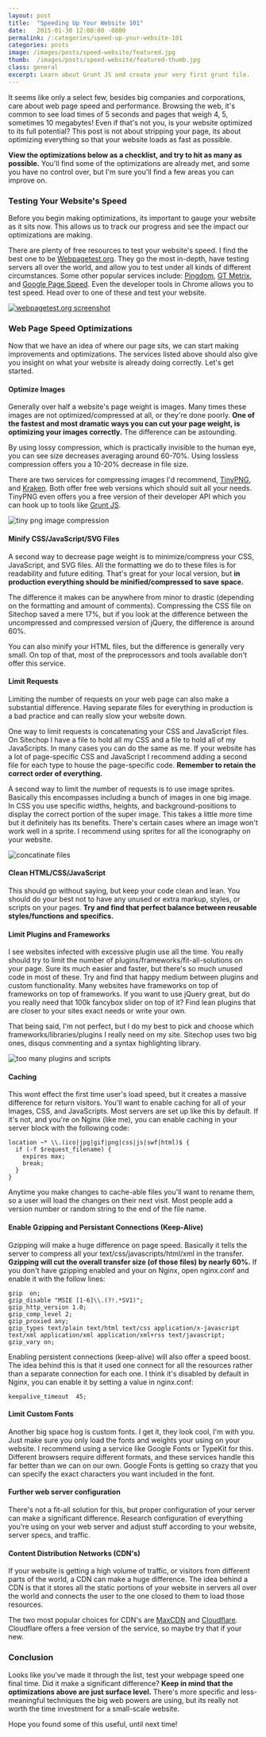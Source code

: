 ```yaml
---
layout: post
title:  "Speeding Up Your Website 101"
date:   2015-01-30 12:00:00 -0800
permalink: /:categories/speed-up-your-website-101
categories: posts
image: /images/posts/speed-website/featured.jpg
thumb:  /images/posts/speed-website/featured-thumb.jpg
class: general
excerpt: Learn about Grunt JS and create your very first grunt file.
---
```


It seems like only a select few, besides big companies and corporations, care about web page speed and performance. Browsing the web, it's common to see load times of 5 seconds and pages that weigh 4, 5, sometimes 10 megabytes! Even if that's not you, is your website optimized to its full potential? This post is not about stripping your page, its about optimizing everything so that your website loads as fast as possible.

**View the optimizations below as a checklist, and try to hit as many as possible.** You'll find some of the optimizations are already met, and some you have no control over, but I'm sure you'll find a few areas you can improve on.

### Testing Your Website's Speed

Before you begin making optimizations, its important to gauge your website as it sits now. This allows us to track our progress and see the impact our optimizations are making.

There are plenty of free resources to test your website's speed. I find the best one to be [Webpagetest.org](http://webpagetest.org/). They go the most in-depth, have testing servers all over the world, and allow you to test under all kinds of different circumstances. Some other popular services include: [Pingdom](http://tools.pingdom.com), [GT Metrix](http://gtmetrix.com/), and [Google Page Speed](https://developers.google.com/speed/pagespeed/insights/). Even the developer tools in Chrome allows you to test speed. Head over to one of these and test your website.

[![webpagetest.org screenshot](/images/posts/speed-website/test-website.png)](http://webpagetest.org)

### Web Page Speed Optimizations

Now that we have an idea of where our page sits, we can start making improvements and optimizations. The services listed above should also give you insight on what your website is already doing correctly. Let's get started.

#### Optimize Images

Generally over half a website's page weight is images. Many times these images are not optimized/compressed at all, or they're done poorly. **One of the fastest and most dramatic ways you can cut your page weight, is optimizing your images correctly.** The difference can be astounding.

By using lossy compression, which is practically invisible to the human eye, you can see size decreases averaging around 60-70%. Using lossless compression offers you a 10-20% decrease in file size.

There are two services for compressing images I'd recommend, [TinyPNG](http://tinypng.com), and [Kraken](http://kraken.io). Both offer free web versions which should suit all your needs. TinyPNG even offers you a free version of their developer API which you can hook up to tools like [Grunt JS](/front-end-dev/basic-grunt-js-guide).

![tiny png image compression](/images/posts/speed-website/compress-images.png)

#### Minify CSS/JavaScript/SVG Files

A second way to decrease page weight is to minimize/compress your CSS, JavaScript, and SVG files. All the formatting we do to these files is for readability and future editing. That's great for your local version, but **in production everything should be minified/compressed to save space.**

The difference it makes can be anywhere from minor to drastic (depending on the formatting and amount of comments). Compressing the CSS file on Sitechop saved a mere 17%, but if you look at the difference between the uncompressed and compressed version of jQuery, the difference is around 60%.

You can also minify your HTML files, but the difference is generally very small. On top of that, most of the preprocessors and tools available don't offer this service.

#### Limit Requests

Limiting the number of requests on your web page can also make a substantial difference. Having separate files for everything in production is a bad practice and can really slow your website down.

One way to limit requests is concatenating your CSS and JavaScript files. On Sitechop I have a file to hold all my CSS and a file to hold all of my JavaScripts. In many cases you can do the same as me. If your website has a lot of page-specific CSS and JavaScript I recommend adding a second file for each type to house the page-specific code. **Remember to retain the correct order of everything.**

A second way to limit the number of requests is to use image sprites. Basically this encompasses including a bunch of images in one big image. In CSS you use specific widths, heights, and background-positions to display the correct portion of the super image. This takes a little more time but it definitely has its benefits. There's certain cases where an image won't work well in a sprite. I recommend using sprites for all the iconography on your website.

![concatinate files](/images/posts/speed-website/concatinate.png)

#### Clean HTML/CSS/JavaScript

This should go without saying, but keep your code clean and lean. You should do your best not to have any unused or extra markup, styles, or scripts on your pages. **Try and find that perfect balance between reusable styles/functions and specifics.**

#### Limit Plugins and Frameworks

I see websites infected with excessive plugin use all the time. You really should try to limit the number of plugins/frameworks/fit-all-solutions on your page. Sure its much easier and faster, but there's so much unused code in most of these. Try and find that happy medium between plugins and custom functionality. Many websites have frameworks on top of frameworks on top of frameworks. If you want to use jQuery great, but do you really need that 100k fancybox slider on top of it? Find lean plugins that are closer to your sites exact needs or write your own.

That being said, I'm not perfect, but I do my best to pick and choose which frameworks/libraries/plugins I really need on my site. Sitechop uses two big ones, disqus commenting and a syntax highlighting library.

![too many plugins and scripts](/images/posts/speed-website/too-many-scripts.png)

#### Caching

This wont effect the first time user's load speed, but it creates a massive difference for return visitors. You'll want to enable caching for all of your Images, CSS, and JavaScripts. Most servers are set up like this by default. If it's not, and you're on Nginx (like me), you can enable caching in your server block with the following code:

```nginx
location ~* \\.(ico|jpg|gif|png|css|js|swf|html)$ {
  if (-f $request_filename) {
    expires max;
    break;
  }
}
```

Anytime you make changes to cache-able files you'll want to rename them, so a user will load the changes on their next visit. Most people add a version number or random string to the end of the file name.

#### Enable Gzipping and Persistant Connections (Keep-Alive)

Gzipping will make a huge difference on page speed. Basically it tells the server to compress all your text/css/javascripts/html/xml in the transfer. **Gzipping will cut the overall transfer size (of those files) by nearly 60%.** If you don't have gzipping enabled and your on Nginx, open nginx.conf and enable it with the follow lines:

```nginx
gzip  on;
gzip_disable "MSIE [1-6]\\.(?!.*SV1)";
gzip_http_version 1.0;
gzip_comp_level 2;
gzip_proxied any;
gzip_types text/plain text/html text/css application/x-javascript text/xml application/xml application/xml+rss text/javascript;
gzip_vary on;
```

Enabling  persistent connections (keep-alive) will also offer a speed boost. The idea behind this is that it used one connect for all the resources rather than a separate connection for each one. I think it's disabled by default in Nginx, you can enable it by setting a value in nginx.conf:

```nginx
keepalive_timeout  45;
```

#### Limit Custom Fonts

Another big space hog is custom fonts. I get it, they look cool, I'm with you. Just make sure you only load the fonts and weights your using on your website. I recommend using a service like Google Fonts or TypeKit for this. Different browsers require different formats, and these services handle this far better than we can on our own. Google Fonts is getting so crazy that you can specify the exact characters you want included in the font.

#### Further web server configuration

There's not a fit-all solution for this, but proper configuration of your server can make a significant difference. Research configuration of everything you're using on your web server and adjust stuff according to your website, server specs, and traffic.

#### Content Distribution Networks (CDN's)

If your website is getting a high volume of traffic, or visitors from different parts of the world, a CDN can make a huge difference. The idea behind a CDN is that it stores all the static portions of your website in servers all over the world and connects the user to the one closed to them to load those resources.

The two most popular choices for CDN's are [MaxCDN](http://maxcdn.com) and [Cloudflare](cloudflare.com). Cloudflare offers a free version of the service, so maybe try that if your new.

### Conclusion

Looks like you've made it through the list, test your webpage speed one final time. Did it make a significant difference? **Keep in mind that the optimizations above are just surface level.** There's more specific and less-meaningful techniques the big web powers are using, but its really not worth the time investment for a small-scale website.

Hope you found some of this useful, until next time!